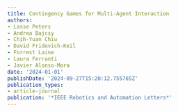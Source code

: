 ```yaml
---
title: Contingency Games for Multi-Agent Interaction
authors:
- Lasse Peters
- Andrea Bajcsy
- Chih-Yuan Chiu
- David Fridovich-Keil
- Forrest Laine
- Laura Ferranti
- Javier Alonso-Mora
date: '2024-01-01'
publishDate: '2024-09-27T15:20:12.755765Z'
publication_types:
- article-journal
publication: '*IEEE Robotics and Automation Letters*'
---
```

